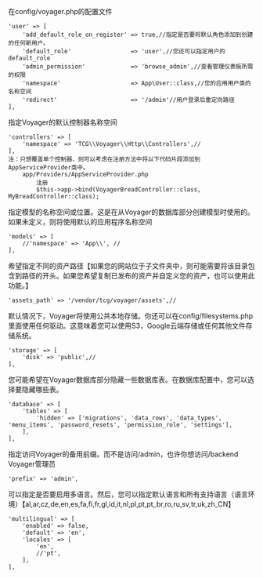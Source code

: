 在config/voyager.php的配置文件

```
'user' => [
    'add_default_role_on_register' => true,//指定是否要将默认角色添加到创建的任何新用户。
    'default_role'                 => 'user',//您还可以指定用户的default_role
    'admin_permission'             => 'browse_admin',//查看管理仪表板所需的权限
    'namespace'                    => App\User::class,//您的应用用户类的名称空间
    'redirect'                     => '/admin'//用户登录后重定向路径
],
```

指定Voyager的默认控制器名称空间

```
'controllers' => [
    'namespace' => 'TCG\\Voyager\\Http\\Controllers',//
],
注：只想覆盖单个控制器，则可以考虑在注册方法中将以下代码片段添加到AppServiceProvider类中。
    app/Providers/AppServiceProvider.php
        注册
        $this->app->bind(VoyagerBreadController::class, MyBreadController::class);
```

指定模型的名称空间或位置。这是在从Voyager的数据库部分创建模型时使用的。如果未定义，则将使用默认的应用程序名称空间

```
'models' => [
    //'namespace' => 'App\\', //
],
```

希望指定不同的资产路径【如果您的网站位于子文件夹中，则可能需要将该目录包含到路径的开头。如果您希望复制已发布的资产并自定义您的资产，也可以使用此功能。】

```
'assets_path' => '/vendor/tcg/voyager/assets',//
```

默认情况下，Voyager将使用公共本地存储。你还可以在config/filesystems.php里面使用任何驱动。这意味着您可以使用S3，Google云端存储或任何其他文件存储系统。

```
'storage' => [
    'disk' => 'public',//
],
```

您可能希望在Voyager数据库部分隐藏一些数据库表。在数据库配置中，您可以选择要隐藏哪些表。

```
'database' => [
    'tables' => [
        'hidden' => ['migrations', 'data_rows', 'data_types', 'menu_items', 'password_resets', 'permission_role', 'settings'],
    ],
],
```

指定访问Voyager的备用前缀。而不是访问/admin，也许你想访问/backend Voyager管理员

```
'prefix' => 'admin',
```

可以指定是否要启用多语言。然后，您可以指定默认语言和所有支持语言（语言环境）【al,ar,cz,de,en,es,fa,fi,fr,gl,id,it,nl,pl,pt,pt\_br,ro,ru,sv,tr,uk,zh\_CN】

```
'multilingual' => [
    'enabled' => false,
    'default' => 'en',
    'locales' => [
        'en',
        //'pt',
    ],
],
```



